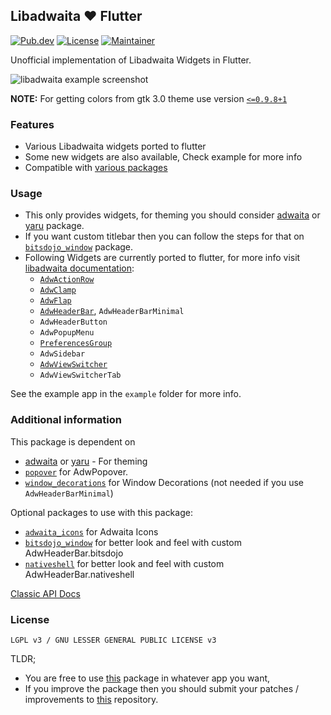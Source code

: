 ## Libadwaita ❤️ Flutter

[![Pub.dev](https://img.shields.io/pub/v/libadwaita.svg)](https://pub.dev/packages/libadwaita)
[![License](https://img.shields.io/github/license/gtk-flutter/libadwaita?color=indigo)](LICENSE)
[![Maintainer](https://img.shields.io/badge/Maintainer-prateekmedia-informational)](https://github.com/prateekmedia)

Unofficial implementation of Libadwaita Widgets in Flutter.

![libadwaita example screenshot](https://user-images.githubusercontent.com/41370460/137439130-571c6d74-b3f5-4f01-8c11-3ea8de562dd3.jpg)

**NOTE:** For getting colors from gtk 3.0 theme use version [`<=0.9.8+1`](https://pub.dev/packages/gtk/versions/0.9.8+1)

### Features

- Various Libadwaita widgets ported to flutter
- Some new widgets are also available, Check example for more info
- Compatible with [various packages](#additional-information)

### Usage

- This only provides widgets, for theming you should consider [adwaita](https://pub.dev/packages/adwaita) or [yaru](https://github.com/ubuntu/yaru.dart) package.
- If you want custom titlebar then you can follow the steps for that on [`bitsdojo_window`](https://pub.dev/packages/bitsdojo_window) package.
- Following Widgets are currently ported to flutter, for more info visit [libadwaita documentation](https://gnome.pages.gitlab.gnome.org/libadwaita/doc/main/index.html#classes):
    - [`AdwActionRow`](https://gnome.pages.gitlab.gnome.org/libadwaita/doc/main/class.ActionRow.html)
    - [`AdwClamp`](https://gnome.pages.gitlab.gnome.org/libadwaita/doc/main/class.Clamp.html)
    - [`AdwFlap`](https://gnome.pages.gitlab.gnome.org/libadwaita/doc/main/class.Flap.html)
    - [`AdwHeaderBar`](https://gnome.pages.gitlab.gnome.org/libadwaita/doc/main/class.HeaderBar.html), `AdwHeaderBarMinimal`
    - `AdwHeaderButton`
    - `AdwPopupMenu`
    - [`PreferencesGroup`](https://gnome.pages.gitlab.gnome.org/libadwaita/doc/main/class.PreferencesGroup.html)
    - `AdwSidebar`
    - [`AdwViewSwitcher`](https://gnome.pages.gitlab.gnome.org/libadwaita/doc/main/class.ViewSwitcher.html)
    - `AdwViewSwitcherTab`

See the example app in the `example` folder for more info.

### Additional information

This package is dependent on
- [adwaita](https://pub.dev/packages/adwaita) or [yaru](https://github.com/ubuntu/yaru.dart) - For theming
- [`popover`](https://pub.dev/packages/popover) for AdwPopover.
- [`window_decorations`](https://pub.dev/packages/window_decorations) for Window Decorations (not needed if you use `AdwHeaderBarMinimal`)

Optional packages to use with this package:
- [`adwaita_icons`](https://pub.dev/packages/adwaita_icons) for Adwaita Icons
- [`bitsdojo_window`](https://pub.dev/packages/bitsdojo_window) for better look and feel with custom AdwHeaderBar.bitsdojo
- [`nativeshell`](https://pub.dev/packages/nativeshell) for better look and feel with custom AdwHeaderBar.nativeshell

[Classic API Docs](https://pub.dev/documentation/libadwaita/latest/)

### License

`LGPL v3 / GNU LESSER GENERAL PUBLIC LICENSE v3`

TLDR;
- You are free to use [this](https://pub.dev/packages/libadwaita) package in whatever app you want,
- If you improve the package then you should submit your patches / improvements to [this](https://github.com/prateekmedia/gtk-flutter) repository.